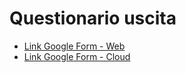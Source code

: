 # Questionario uscita

* [Link Google Form - Web](https://docs.google.com/forms/d/e/1FAIpQLSfIi2Lwt8IasuVpz3NU6TE02duqTPfzs4h062_DbEY3S0-BDQ/viewform)
* [Link Google Form - Cloud](https://docs.google.com/forms/d/e/1FAIpQLSdxazsnh8JsXQvrbnanJ-3jvQKh-Razp6owiSuPQ30B4DCoow/viewform)
